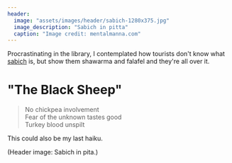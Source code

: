 ```yaml
---
header:
  image: "assets/images/header/sabich-1280x375.jpg"
  image_description: "Sabich in pitta"
  caption: "Image credit: mentalmanna.com"
---
```

Procrastinating in the library, I contemplated how tourists don't know
what [sabich](https://en.wikipedia.org/wiki/Sabich) is, but show them
shawarma and falafel and they're all over it.

# "The Black Sheep"

> No chickpea involvement<br>
Fear of the unknown tastes good<br>
Turkey blood unspilt

This could also be my last haiku.

(Header image: Sabich in pita.)
